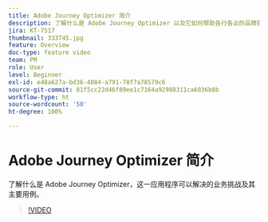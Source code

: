 ```yaml
---
title: Adobe Journey Optimizer 简介
description: 了解什么是 Adobe Journey Optimizer 以及它如何帮助各行各业的品牌提高 ROI 和应对重大营销挑战。
jira: KT-7517
thumbnail: 333745.jpg
feature: Overview
doc-type: feature video
team: PM
role: User
level: Beginner
exl-id: e48a627a-bd36-4084-a791-78f7a78579c6
source-git-commit: 81f5cc22d46f89ee1c7164a92988311ca6036b8b
workflow-type: ht
source-wordcount: '50'
ht-degree: 100%

---
```


# Adobe Journey Optimizer 简介

了解什么是 Adobe Journey Optimizer，这一应用程序可以解决的业务挑战及其主要用例。

>[!VIDEO](https://video.tv.adobe.com/v/333745?quality=12&learn=on)

